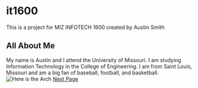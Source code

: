 # it1600 
This is a project for MIZ INFOTECH 1600 created by Austin Smith
## All About Me
My name is Austin and I attend the University of Missouri. I am studying Information Technology in the College of Engineering. 
I am from Saint Louis, Missouri and am a big fan of baseball, football, and basketball.
![Here is the Arch](https://www.nps.gov/common/uploads/grid_builder/jeff/crop16_9/604D84A7-1DD8-B71B-0BC494D6703273E0.jpg?width=950&quality=90&mode=crop)
[Next Page](SCHOOL.md)
